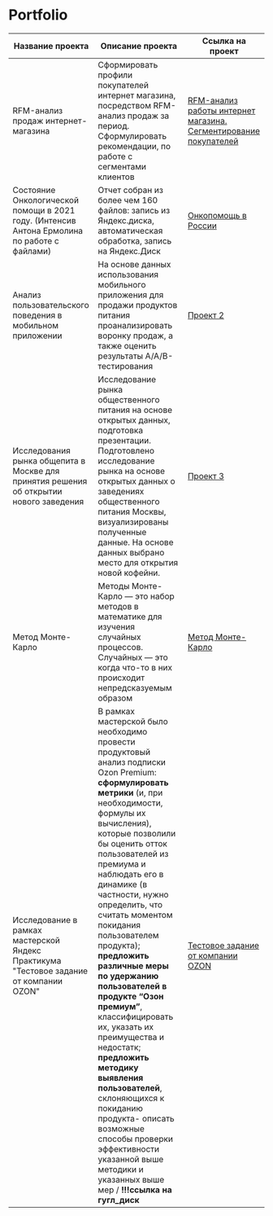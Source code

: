 # Portfolio

| Название проекта | Описание проекта| Ссылка на проект |
|----------|----------|----------|
|RFM-анализ продаж интернет-магазина| Сформировать профили покупателей интернет магазина, посредством RFM-анализ продаж за период. Сформулировать рекомендации, по работе с сегментами клиентов|[RFM-анализ работы интернет магазина. Сегментирование покупателей](https://github.com/alsuhow/Portfolio/tree/main/InternetShop)
|Состояние Онкологической помощи в 2021 году. (Интенсив Антона Ермолина по работе с файлами)|Отчет собран из более чем 160 файлов: запись из Яндекс.диска, автоматическая обработка, запись на Яндекс.Диск|[Онкопомощь в России](https://github.com/alsuhow/onko_stat)
| Анализ пользовательского поведения в мобильном приложении   |На основе данных использования мобильного приложения для продажи продуктов питания проанализировать воронку продаж, а также оценить результаты A/A/B-тестирования  | [Проект 2](https://github.com/alsuhow/Portfolio/tree/main/Project%202)   |
| Исследования рынка общепита в Москве для принятия решения об открытии нового заведения   | Исследование рынка общественного питания на основе открытых данных, подготовка презентации. Подготовлено исследование рынка на основе открытых данных о заведениях общественного питания Москвы, визуализированы полученные данные. На основе данных выбрано место для открытия новой кофейни.  | [Проект 3](https://github.com/alsuhow/Portfolio/tree/main/Project%203)   |
|Метод Монте-Карло |Методы Монте-Карло — это набор методов в математике для изучения случайных процессов. Случайных — это когда что-то в них происходит непредсказуемым образом | [Метод Монте-Карло](https://github.com/alsuhow/Portfolio/tree/main/MonteKarlo)
|Исследование в рамках мастерской Яндекс Практикума "Тестовое задание от компании OZON"|В рамках мастерской было необходимо провести продуктовый анализ подписки Ozon Premium: **сформулировать метрики** (и, при необходимости, формулы их вычисления), которые  позволили бы оценить отток пользователей из премиума и наблюдать его в динамике (в частности, нужно определить, что считать моментом покидания пользователем продукта); **предложить различные меры по удержанию пользователей в продукте “Озон премиум”**, классифицировать их, указать их преимущества и недостатк; **предложить методику выявления пользователей**, склоняющихся к покиданию продукта- описать возможные способы проверки эффективности указанной выше методики и указанных выше мер / **!!!ссылка на гугл_диск** | [Тестовое задание от компании OZON](https://docs.google.com/document/d/1hP1BxrsufdEZhcvybHim7-e1rt2pd6qq/edit?usp=drive_link&ouid=107391158901375243213&rtpof=true&sd=true )


